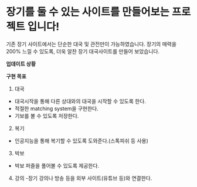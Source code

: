 # 장기를 둘 수 있는 사이트를 만들어보는 프로젝트 입니다!

기존 장기 사이트에서는 단순한 대국 및 관전만이 가능하였습니다. 장기의 매력을 200% 느낄 수 있도록, 더욱 알찬 장기 대국사이트를 만들어 보았습니다.

**업데이트 상황**

**구현 목표**

1. 대국

- 대국시작을 통해 다른 상대와의 대국을 시작할 수 있도록 한다.
- 적절한 matching system을 구현한다.
- 기보를 볼 수 있도록 저장한다.

2. 복기

- 인공지능을 통해 복기할 수 있도록 도와준다.(스톡피쉬 등 사용)

3. 박보

- 박보 퍼즐을 풀어볼 수 있도록 제공한다.

4. 강의 -장기 강의나 방송 등을 외부 사이트(유튜브 등)와 연결한다.
